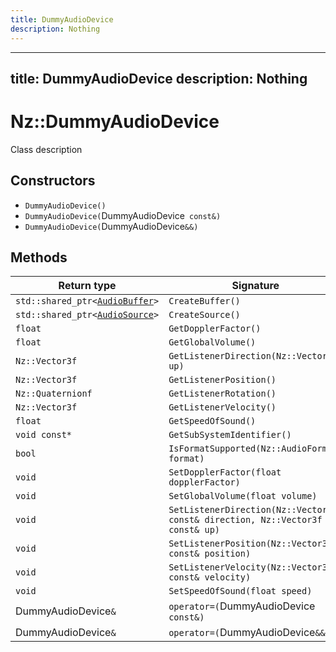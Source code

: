 ```yaml
---
title: DummyAudioDevice
description: Nothing
---
```


---
title: DummyAudioDevice
description: Nothing
---

# Nz::DummyAudioDevice

Class description

## Constructors

- `DummyAudioDevice()`
- `DummyAudioDevice(`DummyAudioDevice` const&)`
- `DummyAudioDevice(`DummyAudioDevice`&&)`

## Methods

| Return type | Signature |
| ----------- | --------- |
| `std::shared_ptr<`[`AudioBuffer`](documentation/generated/Audio/AudioBuffer.md)`>` | `CreateBuffer()` |
| `std::shared_ptr<`[`AudioSource`](documentation/generated/Audio/AudioSource.md)`>` | `CreateSource()` |
| `float` | `GetDopplerFactor()` |
| `float` | `GetGlobalVolume()` |
| `Nz::Vector3f` | `GetListenerDirection(Nz::Vector3f* up)` |
| `Nz::Vector3f` | `GetListenerPosition()` |
| `Nz::Quaternionf` | `GetListenerRotation()` |
| `Nz::Vector3f` | `GetListenerVelocity()` |
| `float` | `GetSpeedOfSound()` |
| `void const*` | `GetSubSystemIdentifier()` |
| `bool` | `IsFormatSupported(Nz::AudioFormat format)` |
| `void` | `SetDopplerFactor(float dopplerFactor)` |
| `void` | `SetGlobalVolume(float volume)` |
| `void` | `SetListenerDirection(Nz::Vector3f const& direction, Nz::Vector3f const& up)` |
| `void` | `SetListenerPosition(Nz::Vector3f const& position)` |
| `void` | `SetListenerVelocity(Nz::Vector3f const& velocity)` |
| `void` | `SetSpeedOfSound(float speed)` |
| DummyAudioDevice`&` | `operator=(`DummyAudioDevice` const&)` |
| DummyAudioDevice`&` | `operator=(`DummyAudioDevice`&&)` |

